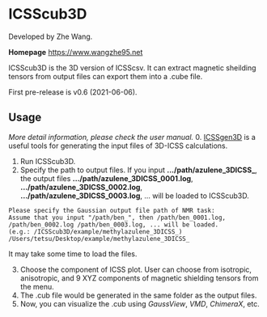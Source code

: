 # ICSScub3D

Developed by Zhe Wang.

**Homepage** https://www.wangzhe95.net

ICSScub3D is the 3D version of ICSScsv. It can extract magnetic sheilding tensors from output
files can export them into a .cube file.

First pre-release is v0.6 (2021-06-06).


## Usage
*More detail information, please check the user manual.*
0. [ICSSgen3D](https://github.com/wongzit/ICSSgen3D) is a useful tools for generating the input files 
of 3D-ICSS calculations.
1. Run ICSScub3D.
2. Specify the path to output files. If you input **.../path/azulene_3DICSS_**, the
output files **.../path/azulene_3DICSS_0001.log**, **.../path/azulene_3DICSS_0002.log**,
**.../path/azulene_3DICSS_0003.log**, ... will be loaded to ICSScub3D.
```
Please specify the Gaussian output file path of NMR task:
Assume that you input "/path/ben_", then /path/ben_0001.log, /path/ben_0002.log /path/ben_0003.log, ... will be loaded.
(e.g.: /ICSScub3D/example/methylazulene_3DICSS_)
/Users/tetsu/Desktop/example/methylazulene_3DICSS_  
```
It may take some time to load the files.

3. Choose the component of ICSS plot. User can choose from isotropic, anisotropic, and 9 XYZ components 
of magnetic shielding tensors from the menu.
4. The .cub file would be generated in the same folder as the output files.
5. Now, you can visualize the .cub using *GaussView*, *VMD*, *ChimeraX*, etc.
